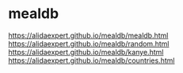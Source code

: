 # mealdb
https://alidaexpert.github.io/mealdb/mealdb.html
https://alidaexpert.github.io/mealdb/random.html
https://alidaexpert.github.io/mealdb/kanye.html
https://alidaexpert.github.io/mealdb/countries.html
